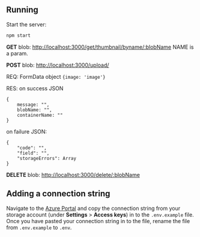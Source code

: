 

## Running

Start the server:

```bash
npm start
```

 **GET** blob: [http://localhost:3000/get/thumbnail/byname/:blobName](http://localhost:3000/get/thumbnail/byname/:blobName) 
 NAME is a param.

**POST** blob: [http://localhost:3000/upload/](http://localhost:3000/upload/)

REQ: FormData object `{image: 'image'}`

RES: on success JSON 
```
{
    message: "",
    blobName: "",
    containerName: ""
}
```
on failure JSON: 
```
{
    "code": "",
    "field": "",
    "storageErrors": Array
} 
```

**DELETE** blob: [http://localhost:3000/delete/:blobName](http://localhost:3000/delete/:blobName)

## Adding a connection string

Navigate to the [Azure Portal](https://portal.azure.com) and copy the connection string from your storage account (under **Settings** > **Access keys**) in to the `.env.example` file. Once you have pasted your connection string in to the file, rename the file from `.env.example` to `.env`.

